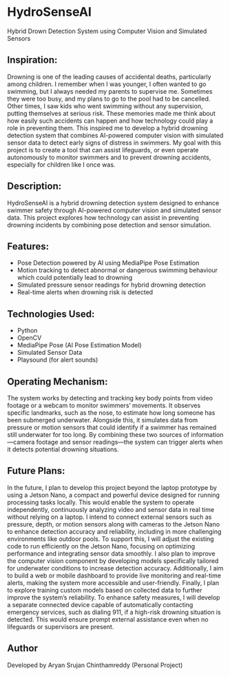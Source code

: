 # HydroSenseAI
Hybrid Drown Detection System using Computer Vision and Simulated Sensors

## Inspiration:
Drowning is one of the leading causes of accidental deaths, particularly among children. I remember when I was younger, I often wanted to go swimming, but I always needed my parents to supervise me. Sometimes they were too busy, and my plans to go to the pool had to be cancelled. Other times, I saw kids who went swimming without any supervision, putting themselves at serious risk. These memories made me think about how easily such accidents can happen and how technology could play a role in preventing them. This inspired me to develop a hybrid drowning detection system that combines AI-powered computer vision with simulated sensor data to detect early signs of distress in swimmers. My goal with this project is to create a tool that can assist lifeguards, or even operate autonomously to monitor swimmers and to prevent drowning accidents, especially for children like I once was.

## Description:
HydroSenseAI is a hybrid drowning detection system designed to enhance swimmer safety through AI-powered computer vision and simulated sensor data. This project explores how technology can assist in preventing drowning incidents by combining pose detection and sensor simulation. 

## Features:
- Pose Detection powered by AI using MediaPipe Pose Estimation
- Motion tracking to detect abnormal or dangerous swimming behaviour which could potentially lead to drowning
- Simulated pressure sensor readings for hybrid drowning detection
- Real-time alerts when drowning risk is detected

## Technologies Used:
- Python
- OpenCV
- MediaPipe Pose (AI Pose Estimation Model)
- Simulated Sensor Data
- Playsound (for alert sounds)

## Operating Mechanism:
The system works by detecting and tracking key body points from video footage or a webcam to monitor swimmers’ movements. It observes specific landmarks, such as the nose, to estimate how long someone has been submerged underwater. Alongside this, it simulates data from pressure or motion sensors that could identify if a swimmer has remained still underwater for too long. By combining these two sources of information—camera footage and sensor readings—the system can trigger alerts when it detects potential drowning situations.

## Future Plans:
In the future, I plan to develop this project beyond the laptop prototype by using a Jetson Nano, a compact and powerful device designed for running processing tasks locally. This would enable the system to operate independently, continuously analyzing video and sensor data in real time without relying on a laptop. I intend to connect external sensors such as pressure, depth, or motion sensors along with cameras to the Jetson Nano to enhance detection accuracy and reliability, including in more challenging environments like outdoor pools. To support this, I will adjust the existing code to run efficiently on the Jetson Nano, focusing on optimizing performance and integrating sensor data smoothly. I also plan to improve the computer vision component by developing models specifically tailored for underwater conditions to increase detection accuracy. Additionally, I aim to build a web or mobile dashboard to provide live monitoring and real-time alerts, making the system more accessible and user-friendly. Finally, I plan to explore training custom models based on collected data to further improve the system’s reliability. To enhance safety measures, I will develop a separate connected device capable of automatically contacting emergency services, such as dialing 911, if a high-risk drowning situation is detected. This would ensure prompt external assistance even when no lifeguards or supervisors are present.

## Author
Developed by Aryan Srujan Chinthamreddy (Personal Project)



